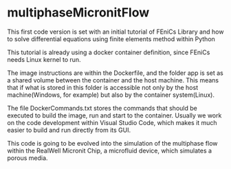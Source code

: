 # multiphaseMicronitFlow

This first code version is set with an initial tutorial of FEniCs Library and how to solve differential equations using finite elements method within Python

This tutorial is already using a docker container definition, since FEniCs needs Linux kernel to run.

The image instructions are within the Dockerfile, and the folder app is set as a shared volume between the container and the host machine.
This means that if what is stored in this folder is accessible not only by the host machine(Windows, for example) but also by the container system(Linux).

The file DockerCommands.txt stores the commands that should be executed to build the image, run and start to the container. 
Usually we work on the code development within Visual Studio Code, which makes it much easier to build and run directly from its GUI.

This code is going to be evolved into the simulation of the multiphase flow within the RealWell Micronit Chip, a microfluid device, which simulates a porous media.
